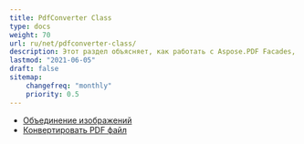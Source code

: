 ```yaml
---
title: PdfConverter Class
type: docs
weight: 70
url: ru/net/pdfconverter-class/
description: Этот раздел объясняет, как работать с Aspose.PDF Facades, используя класс PdfConverter.
lastmod: "2021-06-05"
draft: false
sitemap:
    changefreq: "monthly"
    priority: 0.5
---
```


- [Объединение изображений](/pdf/net/merge-images/)
- [Конвертировать PDF файл](/pdf/net/convert-pdf-file/)
